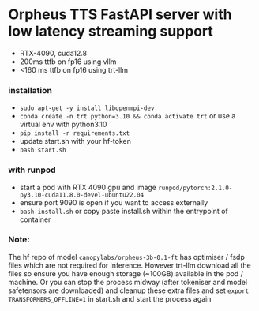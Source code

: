 # Orpheus TTS FastAPI server with low latency streaming support

- RTX-4090, cuda12.8
- 200ms ttfb on fp16 using vllm
- <160 ms ttfb on fp16 using trt-llm

### installation
- `sudo apt-get -y install libopenmpi-dev`
- `conda create -n trt python=3.10 && conda activate trt` or use a virtual env with python3.10
- `pip install -r requirements.txt`
- update start.sh with your hf-token
- `bash start.sh`

### with runpod
- start a pod with RTX 4090 gpu and image `runpod/pytorch:2.1.0-py3.10-cuda11.8.0-devel-ubuntu22.04`
- ensure port 9090 is open if you want to access externally
- `bash install.sh` or copy paste install.sh within the entrypoint of container

### Note: 
The hf repo of model `canopylabs/orpheus-3b-0.1-ft` has optimiser / fsdp files which are not required for inference. However trt-llm download all the files so ensure you have enough storage (~100GB) available in the pod / machine. Or you can stop the process midway (after tokeniser and model safetensors are downloaded) and cleanup these extra files and set `export TRANSFORMERS_OFFLINE=1` in start.sh and start the process again
